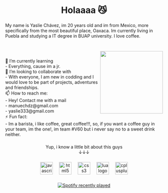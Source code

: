 <h1 align="center">Holaaaa 😼</h1>

###

<p align="left">My name is Yaslie Chávez, im 20 years old and im from Mexico, more specifically from the most beautiful place, Oaxaca. Im currently living in Puebla and studying a IT degree in BUAP university. I love coffee.</p>

###

<br clear="both">

<img align="right" height="200" src="https://i.giphy.com/media/v1.Y2lkPTc5MGI3NjExNnJpZGMwdGFhYWNnZ2FqamFzd3IzczM1NzQ0MzVxamxwOW82bDR5dCZlcD12MV9pbnRlcm5hbF9naWZfYnlfaWQmY3Q9Zw/hzBc3HCFc0icM/giphy.gif"  />

###

<p align="left">🌱 I’m currently learning <br>  - Everything, cause im a jr.<br>👯 I’m looking to collaborate with <br> - With everyone, I am new in codding and I would love to be part of projects, adventures and friendships.<br>📫 How to reach me: <br> - Hey! Contact me with a mail<br>- manuechdz@gmail.com<br>- yaslie333@gmail.com<br>⚡ Fun fact:<br>- Im a barista, i like coffee, great coffee!!!, so, if you want a coffee guy in your team, im the one!, im team #V60 but i never say no to a sweet drink neither.</p>

###

<p align="center">Yup, i know a little bit about this guys<br>↓↓↓</p>

###

<div align="center">
  <img src="https://cdn.jsdelivr.net/gh/devicons/devicon/icons/javascript/javascript-original.svg" height="40" alt="javascript logo"  />
  <img width="12" />
  <img src="https://cdn.jsdelivr.net/gh/devicons/devicon/icons/html5/html5-original.svg" height="40" alt="html5 logo"  />
  <img width="12" />
  <img src="https://cdn.jsdelivr.net/gh/devicons/devicon/icons/css3/css3-original.svg" height="40" alt="css3 logo"  />
  <img width="12" />
  <img src="https://cdn.jsdelivr.net/gh/devicons/devicon/icons/lua/lua-original.svg" height="40" alt="lua logo"  />
  <img width="12" />
  <img src="https://cdn.jsdelivr.net/gh/devicons/devicon/icons/cplusplus/cplusplus-original.svg" height="40" alt="cplusplus logo"  />
</div>

###

<div align="center">
  <a href="https://open.spotify.com/user/31ikmu53tyaugmaoobzekk3a7zqa">
    <img src="https://spotify-recently-played-readme.vercel.app/api?user=31ikmu53tyaugmaoobzekk3a7zqa&count=5&unique=false" alt="Spotify recently played"  />
  </a>
</div>

###
